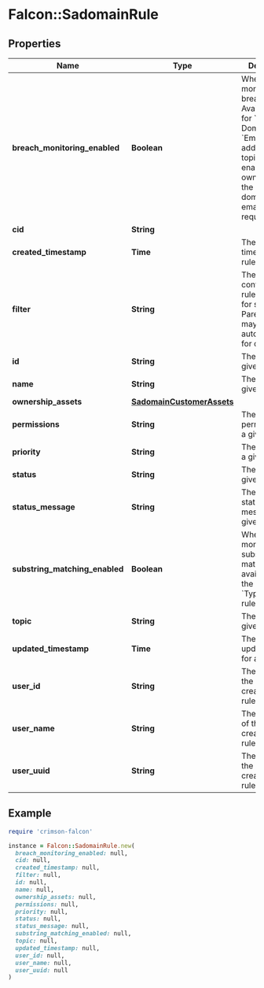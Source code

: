 # Falcon::SadomainRule

## Properties

| Name | Type | Description | Notes |
| ---- | ---- | ----------- | ----- |
| **breach_monitoring_enabled** | **Boolean** | Whether to monitor for breach data. Available only for &#x60;Company Domains&#x60; and &#x60;Email addresses&#x60; rule topics. When enabled, ownership of the monitored domains or emails is required |  |
| **cid** | **String** |  |  |
| **created_timestamp** | **Time** | The creation time for a given rule |  |
| **filter** | **String** | The FQL filter contained in a rule and used for searching. Parentheses may be added automatically for clarity |  |
| **id** | **String** | The ID of a given rule |  |
| **name** | **String** | The name of a given rule |  |
| **ownership_assets** | [**SadomainCustomerAssets**](SadomainCustomerAssets.md) |  | [optional] |
| **permissions** | **String** | The permissions of a given rule |  |
| **priority** | **String** | The priority of a given rule |  |
| **status** | **String** | The status of a given rule |  |
| **status_message** | **String** | The detailed status message of a given rule | [optional] |
| **substring_matching_enabled** | **Boolean** | Whether to monitor for substring matches. Only available for the &#x60;Typosquatting&#x60; rule topic |  |
| **topic** | **String** | The topic of a given rule |  |
| **updated_timestamp** | **Time** | The last updated time for a given rule |  |
| **user_id** | **String** | The user ID of the user that created a given rule | [optional] |
| **user_name** | **String** | The user name of the user that created a given rule | [optional] |
| **user_uuid** | **String** | The UUID of the user that created a given rule |  |

## Example

```ruby
require 'crimson-falcon'

instance = Falcon::SadomainRule.new(
  breach_monitoring_enabled: null,
  cid: null,
  created_timestamp: null,
  filter: null,
  id: null,
  name: null,
  ownership_assets: null,
  permissions: null,
  priority: null,
  status: null,
  status_message: null,
  substring_matching_enabled: null,
  topic: null,
  updated_timestamp: null,
  user_id: null,
  user_name: null,
  user_uuid: null
)
```

